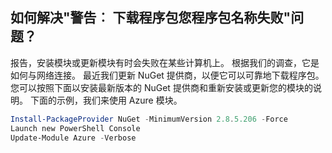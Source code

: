 ## 如何解决"警告︰ 下载程序包您程序包名称失败"问题？




报告，安装模块或更新模块有时会失败在某些计算机上。
根据我们的调查，它是如何与网络连接。
最近我们更新 NuGet 提供商，以便它可以可靠地下载程序包。
您可以按照下面以安装最新版本的 NuGet 提供商和重新安装或更新您的模块的说明。
下面的示例，我们来使用 Azure 模块。

```powershell
Install-PackageProvider NuGet -MinimumVersion 2.8.5.206 -Force
Launch new PowerShell Console
Update-Module Azure -Verbose
```
